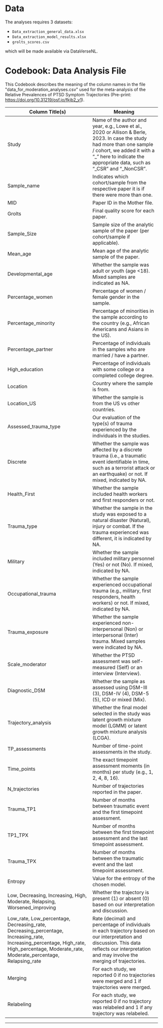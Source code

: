 # Data

The analyses requires 3 datasets:

- `Data_extraction_general_data.xlsx`
- `Data_extraction_model_results.xlsx` 
- `grolts_scores.csv`

which will be made available via DataVerseNL. 

# Codebook: Data Analysis File

This Codebook describes the meaning of the column names in the file "data_for_moderation_analyses.csv" used for the meta-analysis of the Relative Prevalences of PTSD Symptom Trajectories (Pre-print: https://doi.org/10.31219/osf.io/fkjb2_v1).

| Column Title(s) | Meaning |
|---|---|
| Study | Name of the author and year, e.g., Lowe et al., 2020 or Allison & Berle, 2023. In case the study had more than one sample / cohort, we added it with a “_” here to indicate the appropriate data, such as “_CSR” and “_NonCSR”. |
| Sample_name | Indicates which cohort/sample from the respective paper it is if there were more than one. |
| MID | Paper ID in the Mother file. |
| Grolts | Final quality score for each paper. |
| Sample_Size | Sample size of the analytic sample of the paper (per cohort/sample if applicable). |
| Mean_age | Mean age of the analytic sample of the paper. |
| Developmental_age | Whether the sample was adult or youth (age <18). Mixed samples are indicated as NA. |
| Percentage_women | Percentage of women / female gender in the sample. |
| Percentage_minority | Percentage of minorities in the sample according to the country (e.g., African Americans and Asians in the US). |
| Percentage_partner | Percentage of individuals in the samples who are married / have a partner. |
| High_education | Percentage of individuals with some college or a completed college degree. |
| Location | Country where the sample is from. |
| Location_US | Whether the sample is from the US vs other countries. |
| Assessed_trauma_type | Our evaluation of the type(s) of trauma experienced by the individuals in the studies. |
| Discrete | Whether the sample was affected by a discrete trauma (i.e., a traumatic event identifiable in time, such as a terrorist attack or an earthquake) or not. If mixed, indicated by NA. |
| Health_First | Whether the sample included health workers and first responders or not. |
| Trauma_type | Whether the sample in the study was exposed to a natural disaster (Natural), injury or combat. If the trauma experienced was different, it is indicated by NA. |
| Military | Whether the sample included military personnel (Yes) or not (No). If mixed, indicated by NA. |
| Occupational_trauma | Whether the sample experienced occupational trauma (e.g., military, first responders, health workers) or not. If mixed, indicated by NA. |
| Trauma_exposure | Whether the sample experienced non-interpersonal (Non) or interpersonal (Inter) trauma. Mixed samples were indicated by NA. |
| Scale_moderator | Whether the PTSD assessment was self-measured (Self) or an interview (Interview). |
| Diagnostic_DSM | Whether the sample as assessed using DSM-III (3), DSM-IV (4), DSM-5 (5), ICD or mixed (Mix). |
| Trajectory_analysis | Whether the final model selected in the study was latent growth mixture model (LGMM) or latent growth mixture analysis (LCGA). |
| TP_assessments | Number of time-point assessments in the study. |
| Time_points | The exact timepoint assessment moments (in months) per study (e.g., 1, 2, 4, 8, 16). |
| N_trajectories | Number of trajectories reported in the paper. |
| Trauma_TP1 | Number of months between traumatic event and the first timepoint assessment. |
| TP1_TPX | Number of months between the first timepoint assessment and the last timepoint assessment. |
| Trauma_TPX | Number of months between the traumatic event and the last timepoint assessment. |
| Entropy | Value for the entropy of the chosen model. |
| Low, Decreasing, Increasing, High, Moderate, Relapsing, Worsened_improving | Whether the trajectory is present (1) or absent (0) based on our interpretation and discussion. |
| Low_rate, Low_percentage, Decreasing_rate, Decreasing_percentage, Increasing_rate, Increasing_percentage, High_rate, High_percentage, Moderate_rate, Moderate_percentage, Relapsing_rate | Rate (decimal) and percentage of individuals in each trajectory based on our interpretation and discussion. This data reflects our interpretation and may involve the merging of trajectories. |
| Merging | For each study, we reported 0 if no trajectories were merged and 1 if trajectories were merged. |
| Relabeling | For each study, we reported 0 if no trajectory was relabeled and 1 if any trajectory was relabeled. |

---
